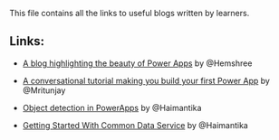 This file contains all the links to useful blogs written by learners.


## Links:

- [A blog highlighting the beauty of Power Apps](http://shorturl.at/oINY7) by @Hemshree

- [A conversational tutorial making you build your first Power App](https://medium.com/@mritunjaysharma394/lets-build-power-apps-f5b4ad13802) by @Mritunjay
 
- [Object detection in PowerApps](https://medium.com/@haimantikamitra/object-detection-in-powerapps-e3eac2e07875) by @Haimantika
- [Getting Started With Common Data Service](https://medium.com/@haimantikamitra/getting-started-with-common-data-service-193f6c03ce0) by @Haimantika
